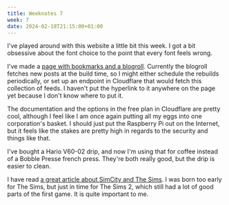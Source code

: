 ```yaml
---
title: Weeknotes 7
week: 7
date: 2024-02-18T21:15:00+01:00
---
```


I've played around with this website a little bit this week. I got a bit obsessive about the font choice to the point that every font feels wrong.

I've made a [page with bookmarks and a blogroll](/links). Currently the blogroll fetches new posts at the build time, so I might either schedule the rebuilds periodically, or set up an endpoint in Cloudflare that would fetch this collection of feeds. I haven't put the hyperlink to it anywhere on the page yet because I don't know where to put it.

The documentation and the options in the free plan in Cloudflare are pretty cool, although I feel like I am once again putting all my eggs into one corporation's basket. I should just put the Raspberry Pi out on the Internet, but it feels like the stakes are pretty high in regards to the security and things like that.

I've bought a Hario V60-02 drip, and now I'm using that for coffee instead of a Bobble Presse french press. They're both really good, but the drip is easier to clean.

I have read [a great article about SimCity and The Sims](https://donhopkins.medium.com/designing-user-interfaces-to-simulation-games-bd7a9d81e62d). I was born too early for The Sims, but just in time for The Sims 2, which still had a lot of good parts of the first game. It is quite important to me.